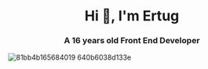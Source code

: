 ####








<h1 align="center">Hi 👋, I'm Ertug</h1>
<h3 align="center">A 16 years old Front End Developer</h3>


![81bb4b165684019 640b6038d133e](https://github.com/ertugakmann/ertugakmann/assets/134059022/acb457e2-ea95-4712-9521-1349020d5990)
